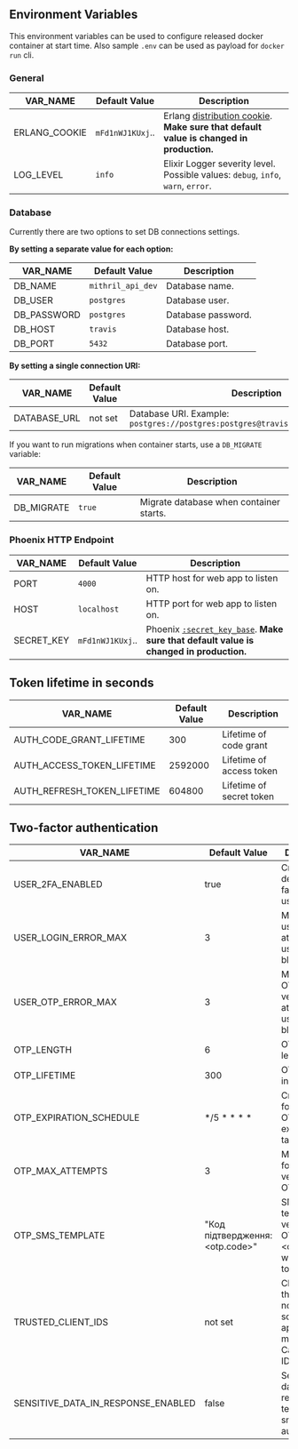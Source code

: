 ## Environment Variables

This environment variables can be used to configure released docker container at start time.
Also sample `.env` can be used as payload for `docker run` cli.

### General

| VAR_NAME      | Default Value           | Description |
| ------------- | ----------------------- | ----------- |
| ERLANG_COOKIE | `mFd1nWJ1KUxj`.. | Erlang [distribution cookie](http://erlang.org/doc/reference_manual/distributed.html). **Make sure that default value is changed in production.** |
| LOG_LEVEL     | `info` | Elixir Logger severity level. Possible values: `debug`, `info`, `warn`, `error`. |

### Database

Currently there are two options to set DB connections settings.

**By setting a separate value for each option:**

| VAR_NAME      | Default Value | Description |
| ------------- | ------------- | ----------- |
| DB_NAME       | `mithril_api_dev` | Database name. |
| DB_USER       | `postgres`    | Database user. |
| DB_PASSWORD   | `postgres`    | Database password. |
| DB_HOST       | `travis`      | Database host. |
| DB_PORT       | `5432`        | Database port. |

**By setting a single connection URI:**

| VAR_NAME      | Default Value | Description |
| ------------- | ------------- | ----------- |
| DATABASE_URL  | not set       | Database URI. Example: `postgres://postgres:postgres@travis:5432/mithril_api_dev` |

If you want to run migrations when container starts, use a `DB_MIGRATE` variable:

| VAR_NAME      | Default Value | Description |
| ------------- | ------------- | ----------- |
| DB_MIGRATE    | `true`        | Migrate database when container starts. |

### Phoenix HTTP Endpoint

| VAR_NAME      | Default Value | Description |
| ------------- | ------------- | ----------- |
| PORT          | `4000`        | HTTP host for web app to listen on. |
| HOST          | `localhost`   | HTTP port for web app to listen on. |
| SECRET_KEY    | `mFd1nWJ1KUxj`.. | Phoenix [`:secret_key_base`](https://hexdocs.pm/phoenix/Phoenix.Endpoint.html). **Make sure that default value is changed in production.** |

## Token lifetime in seconds

| VAR_NAME                    | Default Value    | Description              |
| --------------------------- | ---------------- | ------------------------ |
| AUTH_CODE_GRANT_LIFETIME    | 300              | Lifetime of code grant   |
| AUTH_ACCESS_TOKEN_LIFETIME  | 2592000          | Lifetime of access token |
| AUTH_REFRESH_TOKEN_LIFETIME | 604800           | Lifetime of secret token |

## Two-factor authentication

| VAR_NAME                           | Default Value                   | Description              |
| ---------------------------------- | ------------------------------- | ------------------------ |
| USER_2FA_ENABLED                   | true                            | Create or not default auth factor for user|
| USER_LOGIN_ERROR_MAX               | 3                               | Max failed user login attempts until user will be blocked |
| USER_OTP_ERROR_MAX                 | 3                               | Max failed OTP verifications attempts until user will be blocked |
| OTP_LENGTH                         | 6                               | OTP code length |
| OTP_LIFETIME                       | 300                             | OTP lifetime in seconds |
| OTP_EXPIRATION_SCHEDULE            | */5 * * * *                     | Cron config for running OTP expiration tasks |
| OTP_MAX_ATTEMPTS                   | 3                               | Max attempts for verification OTP |
| OTP_SMS_TEMPLATE                   | "Код підтвердження: <otp.code>" | SMS template for verification OTP. <otp.code> will replaced to OTP code |
| TRUSTED_CLIENT_IDS                 | not set                         | Client ids, that allowed not to send scopes for app:authorize method. E.g. Cabinet client ID |
| SENSITIVE_DATA_IN_RESPONSE_ENABLED | false                           | Sensitive data in response for tests. E.g. sms code for auth |